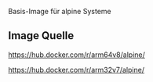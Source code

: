 Basis-Image für alpine Systeme


## Image Quelle
https://hub.docker.com/r/arm64v8/alpine/

https://hub.docker.com/r/arm32v7/alpine/



